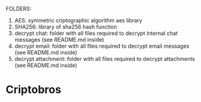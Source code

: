 FOLDERS:
1. AES: symmetric criptographic algorithm aes library 
2. SHA256: library of sha256 hash function
3. decrypt chat: folder with all files required to decrypt internal chat messages (see README.md inside) 
4. decrypt email: folder with all files required to decrypt email messages (see README.md inside)
5. decrypt attachment: folder with all files required to decrypt attachments (see README.md inside)




# Criptobros
